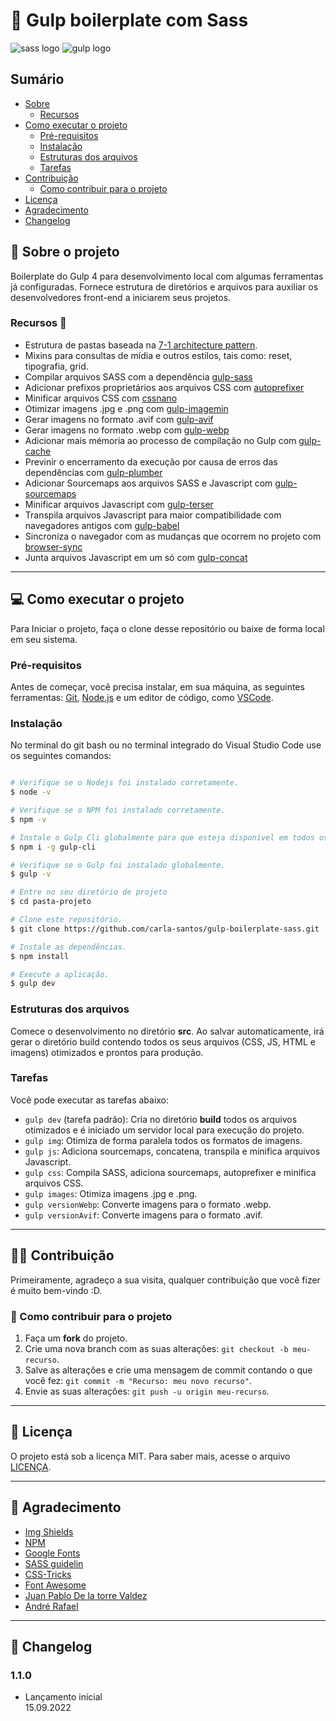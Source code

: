 # 🥤 Gulp boilerplate com Sass 

![sass logo](https://user-images.githubusercontent.com/10498583/31125541-e2a732e6-a848-11e7-959d-7d7b0c138124.jpg)
![gulp logo](https://user-images.githubusercontent.com/10498583/31125542-e2a78b88-a848-11e7-8ac5-c396f46e811f.jpg)

## Sumário

- [Sobre](#sobre-o-projeto)
   - [Recursos](#recursos)    
- [Como executar o projeto](#como-executar-o-projeto)
   - [Pré-requisitos](#pre-requisitos)
   - [Instalação](#instalacao) 
   - [Estruturas dos arquivos](#estruturas-dos-arquivos)
   - [Tarefas](#tarefas)          
- [Contribuição](#contribuicao)
  - [Como contribuir para o projeto](#como-contribuir-para-o-projeto) 
- [Licença](#licenca)
- [Agradecimento](#agradecimento)
- [Changelog](#changelog) 

## :green_book: Sobre o projeto <a name = "sobre-o-projeto"></a>

Boilerplate do Gulp 4 para desenvolvimento local com algumas ferramentas já configuradas. Fornece estrutura de diretórios e arquivos para auxiliar os desenvolvedores
front-end a iniciarem seus projetos.

### Recursos <a name = "recursos"></a> :wrench:

- Estrutura de pastas baseada na [7-1 architecture pattern](https://github.com/KittyGiraudel/sass-boilerplate).
- Mixins para consultas de mídia e outros estilos, tais como: reset, tipografia, grid.
- Compilar arquivos SASS com a dependência [gulp-sass](https://www.npmjs.com/package/gulp-sass)
- Adicionar prefixos proprietários aos arquivos CSS com [autoprefixer](https://www.npmjs.com/package/autoprefixer)
- Minificar arquivos CSS com [cssnano](https://www.npmjs.com/package/cssnano)
- Otimizar imagens .jpg e .png com [gulp-imagemin](https://www.npmjs.com/package/gulp-imagemin)
- Gerar imagens no formato .avif com [gulp-avif](https://www.npmjs.com/package/gulp-avif)
- Gerar imagens no formato .webp com [gulp-webp](https://www.npmjs.com/package/gulp-webp)
- Adicionar mais mémoria ao processo de compilação no Gulp com [gulp-cache](https://www.npmjs.com/package/gulp-cache)
- Previnir o encerramento da execução por causa de erros das dependências com [gulp-plumber](https://www.npmjs.com/package/gulp-plumber) 
- Adicionar Sourcemaps aos arquivos SASS e Javascript com [gulp-sourcemaps](https://www.npmjs.com/package/gulp-sourcemaps)
- Minificar arquivos Javascript com [gulp-terser](https://www.npmjs.com/package/gulp-terser)
- Transpila arquivos Javascript para maior compatibilidade com navegadores antigos com [gulp-babel](https://www.npmjs.com/package/gulp-babel)
- Sincroniza o navegador com as mudanças que ocorrem no projeto com [browser-sync](https://www.npmjs.com/package/browser-sync)
- Junta arquivos Javascript em um só com [gulp-concat](https://www.npmjs.com/package/gulp-concat)

---

## :computer: Como executar o projeto <a name = "como-executar-o-projeto"></a>

Para Iniciar o projeto, faça o clone desse repositório ou baixe de forma local em seu sistema.

### Pré-requisitos <a name = "pre-requisitos"></a>

Antes de começar, você precisa instalar, em sua máquina, as seguintes ferramentas: [Git](https://git-scm.com/), [Node.js](https://nodejs.org/en/) 
e um editor de código, como [VSCode](https://code.visualstudio.com/).

### Instalação <a name = "instalacao"></a>

No terminal do git bash ou no terminal integrado do Visual Studio Code use os seguintes comandos:

```bash

# Verifique se o Nodejs foi instalado corretamente.
$ node -v 

# Verifique se o NPM foi instalado corretamente.
$ npm -v

# Instale o Gulp Cli globalmente para que esteja disponível em todos os projetos, para todos os usuários do computador.
$ npm i -g gulp-cli

# Verifique se o Gulp foi instalado globalmente.
$ gulp -v

# Entre no seu diretório de projeto
$ cd pasta-projeto

# Clone este repositório.
$ git clone https://github.com/carla-santos/gulp-boilerplate-sass.git

# Instale as dependências.
$ npm install

# Execute a aplicação.
$ gulp dev

```

### Estruturas dos arquivos <a name = "estruturas-dos-arquivos"></a>

Comece o desenvolvimento no diretório **src**. Ao salvar automaticamente, irá gerar o diretório build contendo todos os seus arquivos (CSS, JS, HTML e imagens) 
otimizados e prontos para produção.

### Tarefas <a name = "tarefas"></a>

Você pode executar as tarefas abaixo:

- `gulp dev` (tarefa padrão): Cria no diretório **build** todos os arquivos otimizados e é iniciado um servidor local para execução do projeto.
- `gulp img`: Otimiza de forma paralela todos os formatos de imagens.
- `gulp js`: Adiciona sourcemaps, concatena, transpila e minifica arquivos Javascript.
- `gulp css`: Compila SASS, adiciona sourcemaps, autoprefixer e minifica arquivos CSS.
- `gulp images`: Otimiza imagens .jpg e .png.
- `gulp versionWebp`: Converte imagens para o formato .webp.
- `gulp versionAvif`: Converte imagens para o formato .avif.

---

## 👨‍💻 Contribuição <a name = "contribuicao"></a>

Primeiramente, agradeço a sua visita, qualquer contribuição que você fizer é muito bem-vindo :D.

### 💪 Como contribuir para o projeto <a name = "como-contribuir-para-o-projeto"></a>

1. Faça um **fork** do projeto.
2. Crie uma nova branch com as suas alterações: `git checkout -b meu-recurso`.
3. Salve as alterações e crie uma mensagem de commit contando o que você fez: `git commit -m "Recurso: meu novo recurso"`.
4. Envie as suas alterações: `git push -u origin meu-recurso`.

---

## :pencil: Licença <a name = "licenca"></a>  
 
O projeto está sob a licença MIT. Para saber mais, acesse o arquivo [LICENÇA](https://github.com/carla-santos/gulp-boilerplate-sass/blob/main/LICENSE).

---

## 🚀 Agradecimento <a name = "agradecimento"></a>  

- [Img Shields](https://shields.io)
- [NPM](https://www.npmjs.com/)
- [Google Fonts](https://fonts.google.com/)
- [SASS guidelin](https://sass-guidelin.es/#architecture)
- [CSS-Tricks](https://css-tricks.com/introducing-sass-modules/)
- [Font Awesome](https://fontawesome.com)
- [Juan Pablo De la torre Valdez](https://www.udemy.com/user/juanpablodelatorrevaldez/)
- [André Rafael](https://www.origamid.com/)

---

## :dizzy: Changelog <a name = "changelog"></a>  

### 1.1.0
- Lançamento inicial<br>
15.09.2022
